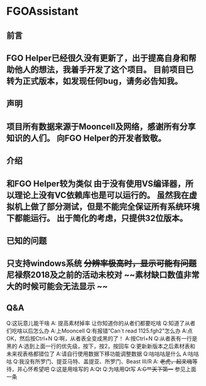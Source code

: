 ﻿# FGOAssistant


## 前言

FGO Helper已经很久没有更新了，出于提高自身和帮助他人的想法，我着手开发了这个项目。
目前项目已转为正式版本，如发现任何bug，请务必告知我。
---

## 声明

项目所有数据来源于Mooncell及网络，感谢所有分享知识的人们。
向FGO Helper的开发者致敬。
---

## 介绍

和FGO Helper较为类似
由于没有使用VS编译器，所以理论上没有VC依赖库也是可以运行的。
虽然我在虚拟机上做了部分测试，但是不能完全保证所有系统环境下都能运行。
出于简化的考虑，只提供32位版本。
---

## 已知的问题

只支持windows系统
~~分辨率极高时，显示可能有问题~~
尼禄祭2018及之前的活动未校对
~~素材缺口数值非常大的时候可能会无法显示 ~~
---

## Q&A

Q:这玩意儿能干啥
A: 提高素材掉率 让你知道你的从者们都要吃啥
Q:知道了从者们吃啥以后怎么办
A:上Mooncell
Q:有报错“Can`t read 1125.fgh2”怎么办
A:点OK，然后按Ctrl+N
Q:啊，从者表全变成黑的了！
A:按Ctrl+N
Q:从者表有一行是黑的
A:选到上面一行的优先级，按下，按2，按回车
Q:更新新版本之后素材表和未来视表格都错位了
A:请自行使用数据下移功能调整数据
Q:咕咕咕是什么
A:咕咕咕
Q:我没有所罗门、提亚马特、盖提亚、所罗门、Beast III/R
A: ~~老虎，起来嗨~~等待，并心怀希望吧
Q:这是用啥写的
A:Qt
Q:为啥用Qt写
A:~~C艹天下第一~~ 参见上面一条